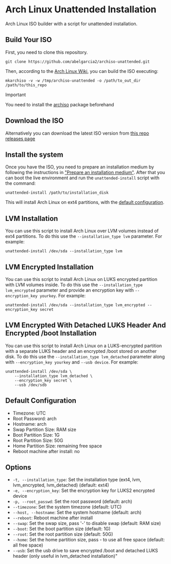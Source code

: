# Arch Linux Unattended Installation
Arch Linux ISO builder with a script for unattended installation.

## Build Your ISO
First, you need to clone this repository.
```
git clone https://github.com/abelgarcia2/archiso-unattended.git
```
Then, according to the [Arch Linux Wiki](https://wiki.archlinux.org/title/Archiso#Build_the_ISO),
you can build the ISO executing:
```
mkarchiso -v -w /tmp/archiso-unattended -o /path/to_out_dir /path/to/this_repo
```

> [!IMPORTANT]
> You need to install the [archiso](https://archlinux.org/packages/?name=archiso) package beforehand

## Download the ISO
Alternatively you can download the latest ISO version from
[this repo releases page](https://github.com/abelgarcia2/archiso-unattended/releases)

## Install the system
Once you have the ISO, you need to prepare an installation medium by following the instructions in
["Prepare an installation medium"](https://wiki.archlinux.org/title/Installation_guide#Prepare_an_installation_medium).
After that you can boot the live environment and run the `unattended-install`
script with the command:
```
unattended-install /path/to/installation_disk
```
This will install Arch Linux on ext4 partitions, with the [default configuration](#default-configuration).

## LVM Installation
You can use this script to install Arch Linux over LVM volumes instead of ext4 partitions.
To do this use the `--installation_type lvm` parameter. For example:
```
unattended-install /dev/sda --installation_type lvm
```

## LVM Encrypted Installation
You can use this script to install Arch Linux on LUKS encrypted partition with
LVM volumes inside. To do this use the `--installation_type lvm_encrypted` parameter and provide
an encryption key with `--encryption_key yourkey`. For example: 
```
unattended-install /dev/sda --installation_type lvm_encrypted --encryption_key secret
```

## LVM Encrypted With Detached LUKS Header And Encrypted /boot Installation
You can use this script to install Arch Linux on a LUKS-encrypted partition with
a separate LUKS header and an encrypted /boot stored on another disk. To do this use the
`--installation_type lvm_detached` parameter along with `--encryption_key yourkey` and
`--usb device`. For example:

```
unattended-install /dev/sda \
    --installation_type lvm_detached \
    --encryption_key secret \
    --usb /dev/sdb
```

## Default Configuration
- Timezone: UTC
- Root Password: arch
- Hostname: arch
- Swap Partition Size: RAM size
- Boot Partition Size: 1G
- Root Partition Size: 50G
- Home Partition Size: remaining free space
- Reboot machine after install: no

## Options
- `-t, --installation_type`: Set the installation type (ext4, lvm, lvm_encrypted, lvm_detached) (default: ext4)
- `-e, --encryption_key`: Set the encryption key for LUKS2 encrypted device
- `-p, --root_passwd`: Set the root password (default: arch)
- `--timezone`: Set the system timezone (default: UTC)
- `--host, --hostname`: Set the system hostname (default: arch)
- `--reboot`: Reboot machine after install
- `--swap`: Set the swap size, pass '-' to disable swap (default: RAM size)
- `--boot`: Set the boot partition size (default: 1G)
- `--root`: Set the root partition size (default: 50G)
- `--home`: Set the home partition size, pass - to use all free space (default: all free space)
- `--usb`: Set the usb drive to save encrypted /boot and detached LUKS header (only useful in lvm_detached installation)"
